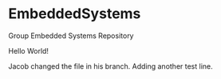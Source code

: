 EmbeddedSystems
===============

Group Embedded Systems Repository


Hello World!

Jacob changed the file in his branch.
Adding another test line.